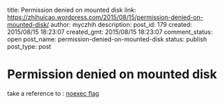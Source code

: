 title: Permission denied on mounted disk
link: https://zhihuicao.wordpress.com/2015/08/15/permission-denied-on-mounted-disk/
author: myczhih
description: 
post_id: 179
created: 2015/08/15 18:23:07
created_gmt: 2015/08/15 18:23:07
comment_status: open
post_name: permission-denied-on-mounted-disk
status: publish
post_type: post

# Permission denied on mounted disk

take a reference to : [noexec flag](http://askubuntu.com/questions/288687/permission-denied-when-using-configure)